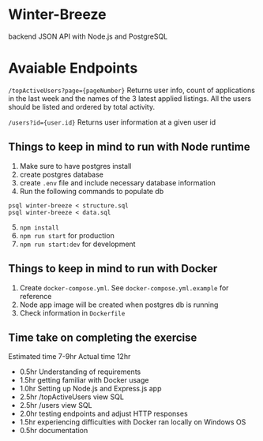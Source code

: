 # Winter-Breeze
backend JSON API with Node.js and PostgreSQL

# Avaiable Endpoints
`/topActiveUsers?page={pageNumber}`
Returns user info, count of applications in the last week and the names of the 3 latest applied listings. All the users should be listed and ordered by total activity.

`/users?id={user.id}`
Returns user information at a given user id

## Things to keep in mind to run with Node runtime
1. Make sure to have postgres install
2. create postgres database 
3. create `.env` file and include necessary database information
4. Run the following commands to populate db
```
psql winter-breeze < structure.sql
psql winter-breeze < data.sql
```
5. `npm install`
6. `npm run start` for production
7. `npm run start:dev` for development

## Things to keep in mind to run with Docker
1. Create `docker-compose.yml`. See `docker-compose.yml.example` for reference
2. Node app image will be created when postgres db is running
3. Check information in `Dockerfile`

## Time take on completing the exercise
Estimated time 7-9hr
Actual time 12hr
- 0.5hr Understanding of requirements
- 1.5hr getting familiar with Docker usage
- 1.0hr Setting up Node.js and Express.js app
- 2.5hr /topActiveUsers view SQL
- 2.5hr /users view SQL
- 2.0hr testing endpoints and adjust HTTP responses
- 1.5hr experiencing difficulties with Docker ran locally on Windows OS
- 0.5hr documentation